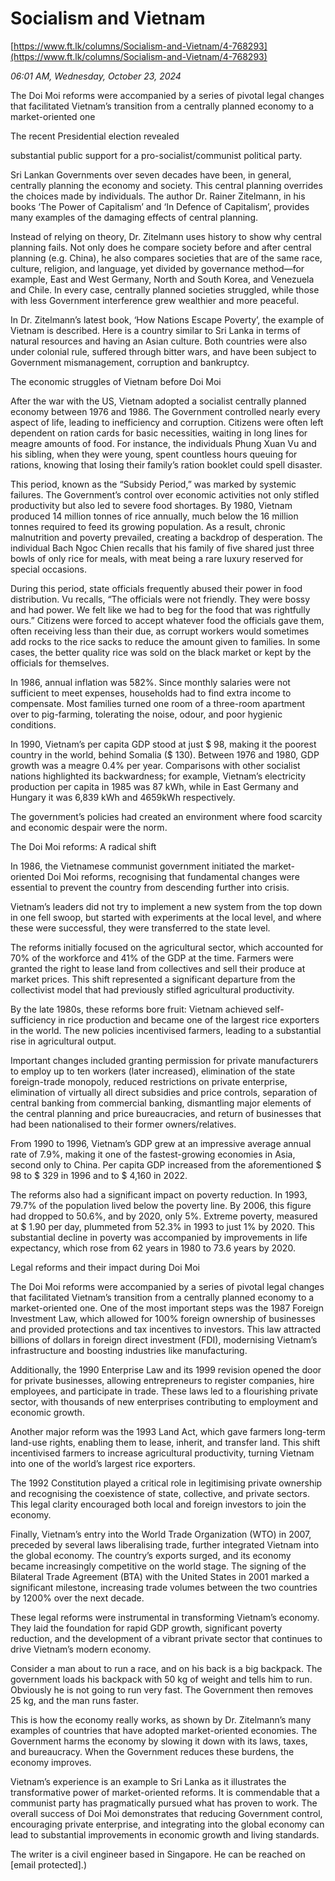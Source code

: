 # Socialism and Vietnam

[https://www.ft.lk/columns/Socialism-and-Vietnam/4-768293](https://www.ft.lk/columns/Socialism-and-Vietnam/4-768293)

*06:01 AM, Wednesday, October 23, 2024*

The Doi Moi reforms were accompanied by a series of pivotal legal changes that facilitated Vietnam’s transition from a centrally planned economy to a market-oriented one

The recent Presidential election revealed

substantial public support for a pro-socialist/communist political party.

Sri Lankan Governments over seven decades have been, in general, centrally planning the economy and society. This central planning overrides the choices made by individuals. The author Dr. Rainer Zitelmann, in his books ‘The Power of Capitalism’ and ‘In Defence of Capitalism’, provides many examples of the damaging effects of central planning.

Instead of relying on theory, Dr. Zitelmann uses history to show why central planning fails. Not only does he compare society before and after central planning (e.g. China), he also compares societies that are of the same race, culture, religion, and language, yet divided by governance method—for example, East and West Germany, North and South Korea, and Venezuela and Chile. In every case, centrally planned societies struggled, while those with less Government interference grew wealthier and more peaceful.

In Dr. Zitelmann’s latest book, ‘How Nations Escape Poverty’, the example of Vietnam is described. Here is a country similar to Sri Lanka in terms of natural resources and having an Asian culture. Both countries were also under colonial rule, suffered through bitter wars, and have been subject to Government mismanagement, corruption and bankruptcy.

The economic struggles of Vietnam before Doi Moi

After the war with the US, Vietnam adopted a socialist centrally planned economy between 1976 and 1986. The Government controlled nearly every aspect of life, leading to inefficiency and corruption. Citizens were often left dependent on ration cards for basic necessities, waiting in long lines for meagre amounts of food. For instance, the individuals Phung Xuan Vu and his sibling, when they were young, spent countless hours queuing for rations, knowing that losing their family’s ration booklet could spell disaster.

This period, known as the “Subsidy Period,” was marked by systemic failures. The Government’s control over economic activities not only stifled productivity but also led to severe food shortages. By 1980, Vietnam produced 14 million tonnes of rice annually, much below the 16 million tonnes required to feed its growing population. As a result, chronic malnutrition and poverty prevailed, creating a backdrop of desperation. The individual Bach Ngoc Chien recalls that his family of five shared just three bowls of only rice for meals, with meat being a rare luxury reserved for special occasions.

During this period, state officials frequently abused their power in food distribution. Vu recalls, “The officials were not friendly. They were bossy and had power. We felt like we had to beg for the food that was rightfully ours.” Citizens were forced to accept whatever food the officials gave them, often receiving less than their due, as corrupt workers would sometimes add rocks to the rice sacks to reduce the amount given to families. In some cases, the better quality rice was sold on the black market or kept by the officials for themselves.

In 1986, annual inflation was 582%. Since monthly salaries were not sufficient to meet expenses, households had to find extra income to compensate. Most families turned one room of a three-room apartment over to pig-farming, tolerating the noise, odour, and poor hygienic conditions.

In 1990, Vietnam’s per capita GDP stood at just $ 98, making it the poorest country in the world, behind Somalia ($ 130). Between 1976 and 1980, GDP growth was a meagre 0.4% per year. Comparisons with other socialist nations highlighted its backwardness; for example, Vietnam’s electricity production per capita in 1985 was 87 kWh, while in East Germany and Hungary it was 6,839 kWh and 4659kWh respectively.

The government’s policies had created an environment where food scarcity and economic despair were the norm.

The Doi Moi reforms: A radical shift

In 1986, the Vietnamese communist government initiated the market-oriented Doi Moi reforms, recognising that fundamental changes were essential to prevent the country from descending further into crisis.

Vietnam’s leaders did not try to implement a new system from the top down in one fell swoop, but started with experiments at the local level, and where these were successful, they were transferred to the state level.

The reforms initially focused on the agricultural sector, which accounted for 70% of the workforce and 41% of the GDP at the time. Farmers were granted the right to lease land from collectives and sell their produce at market prices. This shift represented a significant departure from the collectivist model that had previously stifled agricultural productivity.

By the late 1980s, these reforms bore fruit: Vietnam achieved self-sufficiency in rice production and became one of the largest rice exporters in the world. The new policies incentivised farmers, leading to a substantial rise in agricultural output.

Important changes included granting permission for private manufacturers to employ up to ten workers (later increased), elimination of the state foreign-trade monopoly, reduced restrictions on private enterprise, elimination of virtually all direct subsidies and price controls, separation of central banking from commercial banking, dismantling major elements of the central planning and price bureaucracies, and return of businesses that had been nationalised to their former owners/relatives.

From 1990 to 1996, Vietnam’s GDP grew at an impressive average annual rate of 7.9%, making it one of the fastest-growing economies in Asia, second only to China. Per capita GDP increased from the aforementioned $ 98 to $ 329 in 1996 and to $ 4,160 in 2022.

The reforms also had a significant impact on poverty reduction. In 1993, 79.7% of the population lived below the poverty line. By 2006, this figure had dropped to 50.6%, and by 2020, only 5%. Extreme poverty, measured at $ 1.90 per day, plummeted from 52.3% in 1993 to just 1% by 2020. This substantial decline in poverty was accompanied by improvements in life expectancy, which rose from 62 years in 1980 to 73.6 years by 2020.

Legal reforms and their impact during Doi Moi

The Doi Moi reforms were accompanied by a series of pivotal legal changes that facilitated Vietnam’s transition from a centrally planned economy to a market-oriented one. One of the most important steps was the 1987 Foreign Investment Law, which allowed for 100% foreign ownership of businesses and provided protections and tax incentives to investors. This law attracted billions of dollars in foreign direct investment (FDI), modernising Vietnam’s infrastructure and boosting industries like manufacturing.

Additionally, the 1990 Enterprise Law and its 1999 revision opened the door for private businesses, allowing entrepreneurs to register companies, hire employees, and participate in trade. These laws led to a flourishing private sector, with thousands of new enterprises contributing to employment and economic growth.

Another major reform was the 1993 Land Act, which gave farmers long-term land-use rights, enabling them to lease, inherit, and transfer land. This shift incentivised farmers to increase agricultural productivity, turning Vietnam into one of the world’s largest rice exporters.

The 1992 Constitution played a critical role in legitimising private ownership and recognising the coexistence of state, collective, and private sectors. This legal clarity encouraged both local and foreign investors to join the economy.

Finally, Vietnam’s entry into the World Trade Organization (WTO) in 2007, preceded by several laws liberalising trade, further integrated Vietnam into the global economy. The country’s exports surged, and its economy became increasingly competitive on the world stage. The signing of the Bilateral Trade Agreement (BTA) with the United States in 2001 marked a significant milestone, increasing trade volumes between the two countries by 1200% over the next decade.

These legal reforms were instrumental in transforming Vietnam’s economy. They laid the foundation for rapid GDP growth, significant poverty reduction, and the development of a vibrant private sector that continues to drive Vietnam’s modern economy.

Consider a man about to run a race, and on his back is a big backpack. The government loads his backpack with 50 kg of weight and tells him to run. Obviously he is not going to run very fast. The Government then removes 25 kg, and the man runs faster.

This is how the economy really works, as shown by Dr. Zitelmann’s many examples of countries that have adopted market-oriented economies. The Government harms the economy by slowing it down with its laws, taxes, and bureaucracy. When the Government reduces these burdens, the economy improves.

Vietnam’s experience is an example to Sri Lanka as it illustrates the transformative power of market-oriented reforms. It is commendable that a communist party has pragmatically pursued what has proven to work. The overall success of Doi Moi demonstrates that reducing Government control, encouraging private enterprise, and integrating into the global economy can lead to substantial improvements in economic growth and living standards.

The writer is a civil engineer based in Singapore. He can be reached on [email protected].)

